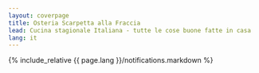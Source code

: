 ```yaml
---
layout: coverpage
title: Osteria Scarpetta alla Fraccia
lead: Cucina stagionale Italiana - tutte le cose buone fatte in casa
lang: it
---
```


{% include_relative {{ page.lang }}/notifications.markdown %} 
